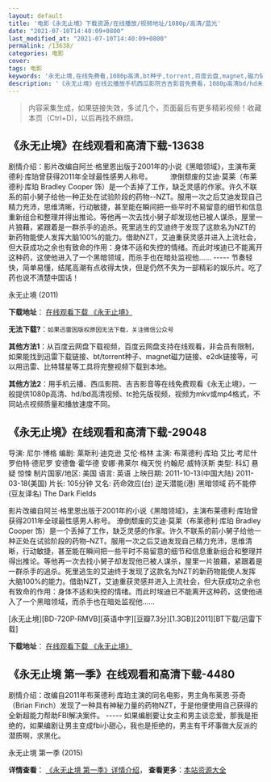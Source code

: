 ```yaml
---
layout: default
title: '电影《永无止境》下载资源/在线播放/视频地址/1080p/高清/蓝光'
date: "2021-07-10T14:40:09+0800"
last_modified_at: "2021-07-10T14:40:09+0800"
permalink: /13638/
categories: 电影
cover:
tags: 电影
keywords: '永无止境,在线免费看,1080p高清,bt种子,torrent,百度云盘,magnet,磁力链,迅雷下载资源'
description: '《永无止境》在线云播放手机西瓜影院吉吉影音免费看，1080p高清bd/hd未删减完整版和tc抢先枪版，mkv/mp4格式，附带bt/torrent种子、magnet/磁力链、百度云盘、网盘资源迅雷下载链接'
---
```


>内容采集生成，如果链接失效，多试几个，页面最后有更多精彩视频！收藏本页（Ctrl+D)，以后再找不麻烦。


## 《永无止境》在线观看和高清下载-13638

剧情介绍：影片改编自阿兰·格里恩出版于2001年的小说《黑暗领域》，主演布莱德利·库珀曾获得2011年全球最性感男人称号。  　　潦倒颓废的艾迪·莫莱（布莱德利·库珀 Bradley Cooper 饰）是一个丢掉了工作，缺乏灵感的作家。许久不联系的前小舅子给他一种正处在试验阶段的药物--NZT。服用一次之后艾迪发现自己精力充沛，思维清晰，行动敏捷，甚至能在瞬间把一些平时不易留意的细节和信息重新组合和整理并得出推论。等他再一次去找小舅子却发现他已被人谋杀，屋里一片狼藉，紧跟着是一群杀手的追杀。死里逃生的艾迪终于发现了这款名为NZT的新药物能使人发挥大脑100%的能力。借助NZT，艾迪重获灵感并进入上流社会，但大获成功之余也有致命的作用：身体不适和失控的情绪。而此时埃迪已不能离开这种药，这使他进入了一个黑暗领域，而杀手也在暗处监视他…… ----- 节奏轻快，简单易懂，结尾高潮有点收得太快，但是仍然不失为一部精彩的娱乐片。吃了药也说不清楚中国话！


永无止境 (2011)

**下载地址**： [在线观看下载 《永无止境》](https://www.btbtdy.me/btdy/dy5619.html) 


**无法下载?**：`如果迅雷因版权原因无法下载，关注微信公众号 `

**其他方法1**：从百度云网盘下载视频，百度云网盘支持在线观看，非会员有限制，如果能找到迅雷下载链接、bt/torrent种子、magnet磁力链接、e2dk链接等，可以用迅雷、比特彗星等工具将完整视频下载到本地。

**其他方法2**：用手机云播、西瓜影院、吉吉影音等在线免费观看《永无止境》，一般提供1080p高清、hd/bd高清视频、tc抢先版视频，视频为mkv或mp4格式，不同站点视频质量和播放速度不同。


## 《永无止境》在线观看和高清下载-29048

导演: 尼尔·博格 编剧: 莱斯利·迪克逊 艾伦·格林 主演: 布莱德利·库珀 艾比·考尼什 罗伯特·德尼罗 安德鲁·霍华德 安娜·弗莱尔 梅天悦 约翰尼·威特沃斯 类型: 科幻 悬疑 惊悚 制片国家/地区: 美国 语言: 英语 上映日期: 2011-10-13(中国大陆) 2011-03-18(美国) 片长: 105分钟 又名: 药命效应(台) 逆天潜能(港) 黑暗领域 药不能停(豆友译名) The Dark Fields

影片改编自阿兰·格里恩出版于2001年的小说《黑暗领域》，主演布莱德利·库珀曾获得2011年全球最性感男人称号。 潦倒颓废的艾迪·莫莱（布莱德利·库珀 Bradley Cooper 饰）是一个丢掉了工作，缺乏灵感的作家。许久不联系的前小舅子给他一种正处在试验阶段的药物–NZT。服用一次之后艾迪发现自己精力充沛，思维清晰，行动敏捷，甚至能在瞬间把一些平时不易留意的细节和信息重新组合和整理并得出推论。等他再一次去找小舅子却发现他已被人谋杀，屋里一片狼藉，紧跟着是一群杀手的追杀。死里逃生的艾迪终于发现了这款名为NZT的新药物能使人发挥大脑100%的能力。借助NZT，艾迪重获灵感并进入上流社会，但大获成功之余也有致命的作用：身体不适和失控的情绪。而此时埃迪已不能离开这种药，这使他进入了一个黑暗领域，而杀手也在暗处监视他……


[永无止境][BD-720P-RMVB][英语中字][豆瓣7.3分][1.3GB][2011][BT下载/迅雷下载]

**下载地址**： [在线观看下载 《永无止境》](https://www.btdx8.com/torrent/limitless_2011.html) 


## 《永无止境 第一季》在线观看和高清下载-4480

剧情介绍：改编自2011年布莱德利·库珀主演的同名电影，男主角布莱恩·芬奇（Brian Finch）发现了一种具有神秘力量的药物NZT，于是他便使用自己获得的全新超能力帮助FBI解决案件。 ----- 如果编剧要让女主和男主谈恋爱，那我是拒绝的，如果编剧让男主变成fbi小甜心，我也是拒绝的，男主有干坏事做大反派的潜质啊，求黑化。


永无止境 第一季 (2015)

**详情查看**： [《永无止境 第一季》详情介绍](/movie/4480/)， **查看更多**：[本站资源大全](/movie/t/all/)

